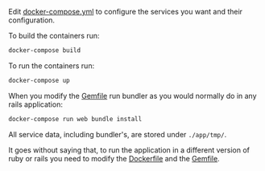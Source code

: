 Edit [docker-compose.yml](docker-compose.yml) to configure the
services you want and their configuration.

To build the containers run:

```bash
docker-compose build
```

To run the containers run:

```bash
docker-compose up
```

When you modify the [Gemfile](app/Gemfile) run bundler as
you would normally do in any rails application:

```bash
docker-compose run web bundle install
```

All service data, including bundler's, are stored under `./app/tmp/`.

It goes without saying that, to run the application in a different version of ruby or rails you need to modify the [Dockerfile](app/docker/Dockerfile) and the [Gemfile](app/Gemfile).

